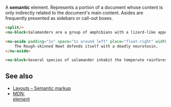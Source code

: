 A **semantic** element. Represents a portion of a document whose content is only indirectly related to the document's main content. Asides are frequently presented as sidebars or call-out boxes.

```html
<split/>
<nu-block>Salamanders are a group of amphibians with a lizard-like appearance, including short legs and a tail in both larval and adult forms.</nu-block>

<nu-aside padding="1x" space="1x around left" place="float-right" width="10" size="sm" text="sb" border="(1x / 2) special left">
    The Rough-skinned Newt defends itself with a deadly neurotoxin.
</nu-aside>

<nu-block>Several species of salamander inhabit the temperate rainforest of the Pacific Northwest, including the Ensatina, the Northwestern Salamander and the Rough-skinned Newt. Most salamanders are nocturnal, and hunt for insects, worms and other small creatures.</nu-block>
```

## See also

* [Layouts – Semantic markup](../../storybook/layouts/semantic-markup.md)
* [MDN: <aside> element](!https://developer.mozilla.org/en-US/docs/Web/HTML/Element/aside)
